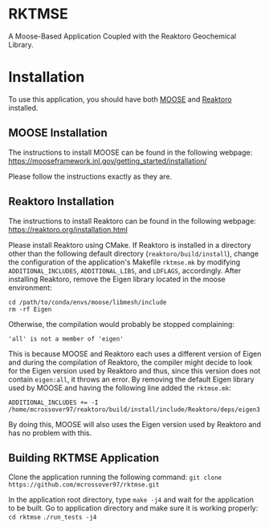 RKTMSE
=====

A Moose-Based Application Coupled with the Reaktoro Geochemical Library.


# Installation

To use this application, you should have both [MOOSE](https://mooseframework.inl.gov/) and [Reaktoro](https://reaktoro.org/) installed.

## MOOSE Installation

The instructions to install MOOSE can be found in the following webpage:
https://mooseframework.inl.gov/getting_started/installation/

Please follow the instructions exactly as they are.

## Reaktoro Installation

The instructions to install Reaktoro can be found in the following webpage:
https://reaktoro.org/installation.html

Please install Reaktoro using CMake. If Reaktoro is installed in a directory other than the following default directory (`reaktoro/build/install`), change the configuration of the application's Makefile `rktmse.mk` by modifying `ADDITIONAL_INCLUDES`, `ADDITIONAL_LIBS`, and `LDFLAGS`, accordingly. After installing Reaktoro, remove the Eigen library located in the moose environment:
```
cd /path/to/conda/envs/moose/libmesh/include
rm -rf Eigen
```
Otherwise, the compilation would probably be stopped complaining:
```
'all' is not a member of 'eigen'
```
This is because MOOSE and Reaktoro each uses a different version of Eigen and during the compilation of Reaktoro, the compiler might decide to look for the Eigen version used by Reaktoro and thus, since this version does not contain `eigen:all`, it throws an error. By removing the default Eigen library used by MOOSE and having the following line added the `rktmse.mk`:
```
ADDITIONAL_INCLUDES += -I /home/mcrossover97/reaktoro/build/install/include/Reaktoro/deps/eigen3 
```
By doing this, MOOSE will also uses the Eigen version used by Reaktoro and has no problem with this.

## Building RKTMSE Application

Clone the application running the following command:
```git clone https://github.com/mcrossover97/rktmse.git```

In the application root directory, type `make -j4` and wait for the application to be built. Go to application directory and make sure it is working properly:
`cd rktmse`
`./run_tests -j4`

